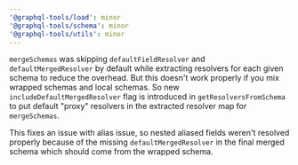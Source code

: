 ```yaml
---
'@graphql-tools/load': minor
'@graphql-tools/schema': minor
'@graphql-tools/utils': minor
---
```


`mergeSchemas` was skipping `defaultFieldResolver` and `defaultMergedResolver` by default while extracting resolvers for each given schema to reduce the overhead. But this doesn't work properly if you mix wrapped schemas and local schemas. So new `includeDefaultMergedResolver` flag is introduced in `getResolversFromSchema` to put default "proxy" resolvers in the extracted resolver map for `mergeSchemas`.

This fixes an issue with alias issue, so nested aliased fields weren't resolved properly because of the missing `defaultMergedResolver` in the final merged schema which should come from the wrapped schema.
